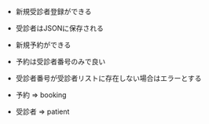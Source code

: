 
- 新規受診者登録ができる
- 受診者はJSONに保存される
- 新規予約ができる
- 予約は受診者番号のみで良い
- 受診者番号が受診者リストに存在しない場合はエラーとする

- 予約 => booking
- 受診者 => patient